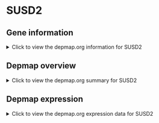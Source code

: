 <h1>SUSD2</h1>

<h2>Gene information</h2>
<details>
  <summary>Click to view the depmap.org information for SUSD2</summary>
  <iframe src="https://depmap.org/portal/gene/SUSD2?tab=about" style="border:none;width:100%;height:800px"></iframe>
</details>

<h2>Depmap overview</h2>
<details>
  <summary>Click to view the depmap.org summary for SUSD2</summary>
  <iframe src="https://depmap.org/portal/gene/SUSD2?tab=overview" style="border:none;width:100%;height:800px"></iframe>
</details>

<h2>Depmap expression</h2>
<details>
  <summary>Click to view the depmap.org expression data for SUSD2</summary>
  <iframe src="https://depmap.org/portal/gene/SUSD2?tab=characterization" style="border:none;width:100%;height:800px"></iframe>
</details>


<!--
<h2>Reactome Pathway diagram</h2>
<details>
  <summary>Click to view Reactome pathway for SUSD2</summary>
  PNAME
</details>
-->


